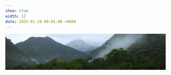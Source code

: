 ```yaml
---
show: true
width: 12
date: 2025-01-10 00:01:00 +0800
---
```


<div>
  <img src="/assets/images/photos/Peru_banner2.jpg" alt="Peru" class="w-100 rounded" data-toggle="tooltip" data-placement="top" title="Peru ANDIV Project"> 
  <!--    <div class="lazy rounded banner" style="background-image: url('/assets/images/photos/Peru_banner2.jpg');"></div> -->
 <!--  <div class="card-body">
    <p class="card-text">
      Banner text
    </p> 
  </div> -->
</div>

